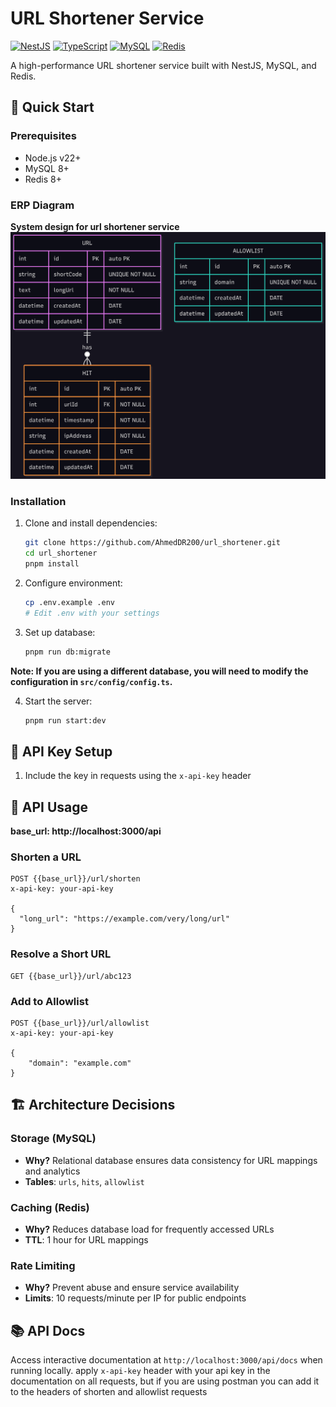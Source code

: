 # URL Shortener Service

[![NestJS](https://img.shields.io/badge/nestjs-%23E0234E.svg?style=for-the-badge&logo=nestjs&logoColor=white)](https://nestjs.com/)
[![TypeScript](https://img.shields.io/badge/typescript-%23007ACC.svg?style=for-the-badge&logo=typescript&logoColor=white)](https://www.typescriptlang.org/)
[![MySQL](https://img.shields.io/badge/mysql-%2300f.svg?style=for-the-badge&logo=mysql&logoColor=white)](https://www.mysql.com/)
[![Redis](https://img.shields.io/badge/redis-%23DD0031.svg?style=for-the-badge&logo=redis&logoColor=white)](https://redis.io/)

A high-performance URL shortener service built with NestJS, MySQL, and Redis.

## 🚀 Quick Start

### Prerequisites
- Node.js v22+
- MySQL 8+
- Redis 8+

### ERP Diagram
**System design for url shortener service**
![ERP Diagram](./assets/url_shortener_diagram.png)

### Installation

1. Clone and install dependencies:
   ```bash
   git clone https://github.com/AhmedDR200/url_shortener.git
   cd url_shortener
   pnpm install
   ```

2. Configure environment:
   ```bash
   cp .env.example .env
   # Edit .env with your settings
   ```

3. Set up database:
   ```bash
   pnpm run db:migrate
   ```
**Note: If you are using a different database, you will need to modify the configuration in `src/config/config.ts`.**

4. Start the server:
   ```bash
   pnpm run start:dev
   ```

## 🔑 API Key Setup

1. Include the key in requests using the `x-api-key` header

## 📡 API Usage

**base_url: http://localhost:3000/api**

### Shorten a URL
```http
POST {{base_url}}/url/shorten
x-api-key: your-api-key

{
  "long_url": "https://example.com/very/long/url"
}
```

### Resolve a Short URL
```http
GET {{base_url}}/url/abc123
```

### Add to Allowlist
```http
POST {{base_url}}/url/allowlist
x-api-key: your-api-key

{
    "domain": "example.com"
}
```

## 🏗️ Architecture Decisions

### Storage (MySQL)
- **Why?** Relational database ensures data consistency for URL mappings and analytics
- **Tables**: `urls`, `hits`, `allowlist`

### Caching (Redis)
- **Why?** Reduces database load for frequently accessed URLs
- **TTL**: 1 hour for URL mappings

### Rate Limiting
- **Why?** Prevent abuse and ensure service availability
- **Limits**: 10 requests/minute per IP for public endpoints

## 📚 API Docs
Access interactive documentation at `http://localhost:3000/api/docs` when running locally.
apply `x-api-key` header with your api key in the documentation on all requests, but if you are using postman you can add it to the headers of shorten and allowlist requests
